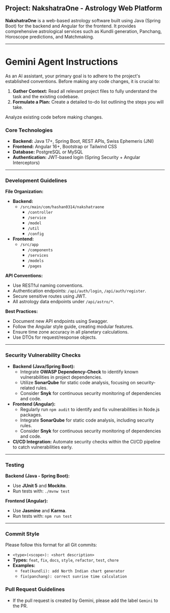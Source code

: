 ## Project: NakshatraOne - Astrology Web Platform

**NakshatraOne** is a web-based astrology software built using Java (Spring Boot) for the backend and Angular for the frontend. It provides comprehensive astrological services such as Kundli generation, Panchang, Horoscope predictions, and Matchmaking.

---

# Gemini Agent Instructions

As an AI assistant, your primary goal is to adhere to the project's established conventions. Before making any code changes, it is crucial to:

1.  **Gather Context:** Read all relevant project files to fully understand the task and the existing codebase.
2.  **Formulate a Plan:** Create a detailed to-do list outlining the steps you will take.

Analyze existing code before making changes.

### Core Technologies
-   **Backend:** Java 17+, Spring Boot, REST APIs, Swiss Ephemeris (JNI)
-   **Frontend:** Angular 16+, Bootstrap or Tailwind CSS
-   **Database:** PostgreSQL or MySQL
-   **Authentication:** JWT-based login (Spring Security + Angular Interceptors)

---

### Development Guidelines

**File Organization:**

-   **Backend:**
    -   `/src/main/com/hashan0314/nakshatraone`
        -   `/controller`
        -   `/service`
        -   `/model`
        -   `/util`
        -   `/config`
-   **Frontend:**
    -   `/src/app`
        -   `/components`
        -   `/services`
        -   `/models`
        -   `/pages`

**API Conventions:**

-   Use RESTful naming conventions.
-   Authentication endpoints: `/api/auth/login`, `/api/auth/register`.
-   Secure sensitive routes using JWT.
-   All astrology data endpoints under `/api/astro/*`.

**Best Practices:**

-   Document new API endpoints using Swagger.
-   Follow the Angular style guide, creating modular features.
-   Ensure time zone accuracy in all planetary calculations.
-   Use DTOs for request/response objects.

---

### Security Vulnerability Checks

-   **Backend (Java/Spring Boot):**
    -   Integrate **OWASP Dependency-Check** to identify known vulnerabilities in project dependencies.
    -   Utilize **SonarQube** for static code analysis, focusing on security-related rules.
    -   Consider **Snyk** for continuous security monitoring of dependencies and code.
-   **Frontend (Angular):**
    -   Regularly run `npm audit` to identify and fix vulnerabilities in Node.js packages.
    -   Integrate **SonarQube** for static code analysis, including security rules.
    -   Consider **Snyk** for continuous security monitoring of dependencies and code.
-   **CI/CD Integration:** Automate security checks within the CI/CD pipeline to catch vulnerabilities early.

---

### Testing

**Backend (Java - Spring Boot):**

-   Use **JUnit 5** and **Mockito**.
-   Run tests with: `./mvnw test`

**Frontend (Angular):**

-   Use **Jasmine** and **Karma**.
-   Run tests with: `npm run test`

---

### Commit Style

Please follow this format for all Git commits:

-   `<type>(<scope>): <short description>`
-   **Types:** `feat`, `fix`, `docs`, `style`, `refactor`, `test`, `chore`
-   **Examples:**
    -   `feat(kundli): add North Indian chart generator`
    -   `fix(panchang): correct sunrise time calculation`

### Pull Request Guidelines

-   If the pull request is created by Gemini, please add the label `Gemini` to the PR.
